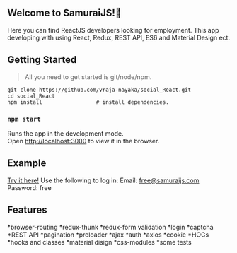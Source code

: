 ## Welcome to SamuraiJS!:dizzy:

Here you can find ReactJS developers looking for employment.
This app developing with using React, Redux, REST API, ES6 and Material Design ect. 

## Getting Started

> All you need to get started is git/node/npm.

    git clone https://github.com/vraja-nayaka/social_React.git
    cd social_React
    npm install                 # install dependencies.

### `npm start`

Runs the app in the development mode.<br>
Open [http://localhost:3000](http://localhost:3000) to view it in the browser.

## Example

[Try it here!](https://react-samurai-js.herokuapp.com)
Use the following to log in:
  Email: free@samuraijs.com
  Password: free 

## Features
*browser-routing
*redux-thunk
*redux-form validation
*login
*captcha
*REST API
*pagination
*preloader
*ajax
*auth
*axios
*cookie
*HOCs
*hooks and classes
*material disign
*css-modules
*some tests


 






